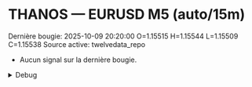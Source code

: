 # THANOS — EURUSD M5 (auto/15m)
Dernière bougie: 2025-10-09 20:20:00  O=1.15515  H=1.15544  L=1.15509  C=1.15538
Source active: twelvedata_repo

- Aucun signal sur la dernière bougie.

<details><summary>Debug</summary>

- TD_API_KEY manquant.

</details>